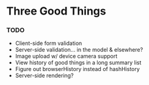 # Three Good Things

### TODO

* Client-side form validation
* Server-side validation... in the model & elsewhere?
* Image upload w/ device camera support
* View history of good things in a long summary list
* Figure out browserHistory instead of hashHistory
* Server-side rendering?

